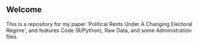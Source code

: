 ## Welcome

This is a repository for my paper 'Political Rents Under A Changing Electoral Regime', and features Code (R/Python), Raw Data, and some Administration files.